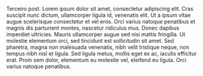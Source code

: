 Terceiro post. Lorem ipsum dolor sit amet, consectetur adipiscing elit.
Cras suscipit nunc dictum, ullamcorper ligula id, venenatis elit. Ut a
ipsum vitae augue scelerisque consectetur et vel eros. Orci varius natoque
penatibus et magnis dis parturient montes, nascetur ridiculus mus. Donec
dapibus imperdiet ultricies. Mauris ullamcorper augue sed nisi mattis
fringilla. Ut molestie elementum orci, sed tincidunt est sollicitudin
sit amet. Sed pharetra, magna non malesuada venenatis, nibh velit tristique
neque, non tempus nibh nisl et ligula. Sed ligula metus, mollis eget ex ac,
iaculis efficitur erat. Proin sem dolor, elementum eu molestie vel, eleifend
eu ligula. Orci varius natoque penatibus.